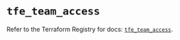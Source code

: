 # `tfe_team_access`

Refer to the Terraform Registry for docs: [`tfe_team_access`](https://registry.terraform.io/providers/hashicorp/tfe/0.69.0/docs/resources/team_access).

